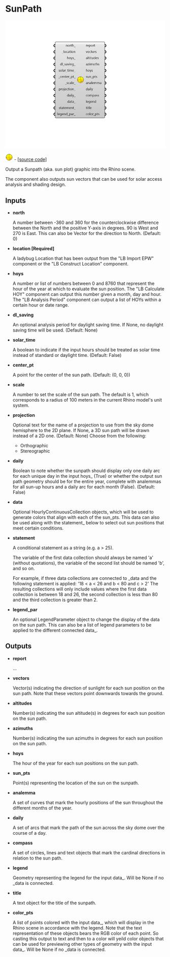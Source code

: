 # SunPath

![](../../.gitbook/assets/SunPath.png)

![](../../.gitbook/assets/SunPath%20%281%29.png) - [\[source code\]](https://github.com/ladybug-tools/ladybug-grasshopper/blob/master/ladybug_grasshopper/src//LB%20SunPath.py)

Output a Sunpath \(aka. sun plot\) graphic into the Rhino scene.

The component also outputs sun vectors that can be used for solar access analysis and shading design.

## Inputs

* **north**

  A number between -360 and 360 for the counterclockwise difference between the North and the positive Y-axis in degrees. 90 is West and 270 is East. This can also be Vector for the direction to North. \(Default: 0\) 

* **location \[Required\]**

  A ladybug Location that has been output from the "LB Import EPW" component or the "LB Construct Location" component. 

* **hoys**

  A number or list of numbers between 0 and 8760 that represent the hour of the year at which to evaluate the sun position. The "LB Calculate HOY" component can output this number given a month, day and hour. The "LB Analysis Period" component can output a list of HOYs within a certain hour or date range. 

* **dl\_saving**

  An optional analysis period for daylight saving time. If None, no daylight saving time will be used. \(Default: None\) 

* **solar\_time**

  A boolean to indicate if the input hours should be treated as solar time instead of standard or daylight time. \(Default: False\) 

* **center\_pt**

  A point for the center of the sun path. \(Default: \(0, 0, 0\)\) 

* **scale**

  A number to set the scale of the sun path. The default is 1, which corresponds to a radius of 100 meters in the current Rhino model's unit system. 

* **projection**

  Optional text for the name of a projection to use from the sky dome hemisphere to the 2D plane. If None, a 3D sun path will be drawn instead of a 2D one. \(Default: None\) Choose from the following:

  * Orthographic
  * Stereographic

* **daily**

  Boolean to note whether the sunpath should display only one daily arc for each unique day in the input hoys\_ \(True\) or whether the output sun path geometry should be for the entire year, complete with analemmas for all sun-up hours and a daily arc for each month \(False\). \(Default: False\) 

* **data**

  Optional HourlyContinuousCollection objects, which will be used to generate colors that align with each of the sun_pts. This data can also be used along with the statement_ below to select out sun positions that meet certain conditions. 

* **statement**

  A conditional statement as a string \(e.g. a &gt; 25\). 

  The variable of the first data collection should always be named 'a' \(without quotations\), the variable of the second list should be named 'b', and so on. 

  For example, if three data collections are connected to \_data and the following statement is applied: '18 &lt; a &lt; 26 and b &lt; 80 and c &gt; 2' The resulting collections will only include values where the first data collection is between 18 and 26, the second collection is less than 80 and the third collection is greater than 2. 

* **legend\_par**

  An optional LegendParameter object to change the display of the data on the sun path. This can also be a list of legend parameters to be applied to the different connected data\_. 

## Outputs

* **report**

  ... 

* **vectors**

  Vector\(s\) indicating the direction of sunlight for each sun position on the sun path. Note that these vectors point downwards towards the ground. 

* **altitudes**

  Number\(s\) indicating the sun altitude\(s\) in degrees for each sun position on the sun path. 

* **azimuths**

  Number\(s\) indicating the sun azimuths in degrees for each sun position on the sun path. 

* **hoys**

  The hour of the year for each sun positions on the sun path. 

* **sun\_pts**

  Point\(s\) representing the location of the sun on the sunpath. 

* **analemma**

  A set of curves that mark the hourly positions of the sun throughout the different months of the year. 

* **daily**

  A set of arcs that mark the path of the sun across the sky dome over the course of a day. 

* **compass**

  A set of circles, lines and text objects that mark the cardinal directions in relation to the sun path. 

* **legend**

  Geometry representing the legend for the input data\_. Will be None if no \_data is connected. 

* **title**

  A text object for the title of the sunpath. 

* **color\_pts**

  A list of points colored with the input data_, which will display in the Rhino scene in accordance with the legend. Note that the text representation of these objects bears the RGB color of each point. So casting this output to text and then to a color will yeild color objects that can be used for previewing other types of geometry with the input data_. Will be None if no \_data is connected. 

